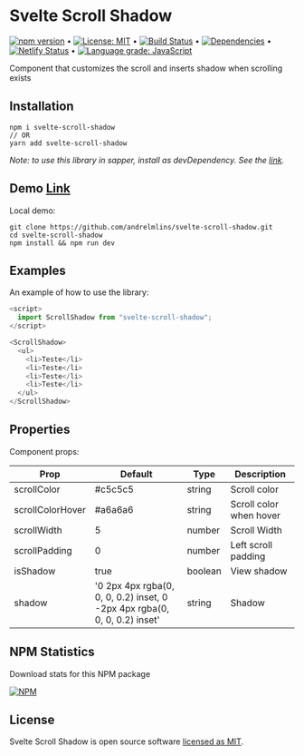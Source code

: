 # Svelte Scroll Shadow

[![npm version](https://badge.fury.io/js/svelte-scroll-shadow.svg)](https://www.npmjs.com/package/svelte-scroll-shadow) &bull; [![License: MIT](https://img.shields.io/badge/License-MIT-yellow.svg)](https://github.com/andrelmlins/svelte-scroll-shadow/blob/master/LICENSE) &bull; [![Build Status](https://travis-ci.com/andrelmlins/svelte-scroll-shadow.svg?branch=master)](https://travis-ci.com/andrelmlins/svelte-scroll-shadow) &bull; [![Dependencies](https://david-dm.org/andrelmlins/svelte-scroll-shadow.svg)](https://david-dm.org/andrelmlins/svelte-scroll-shadow) &bull; [![Netlify Status](https://api.netlify.com/api/v1/badges/53827e2d-1e33-4e5b-a563-b05436626172/deploy-status)](https://app.netlify.com/sites/svelte-scroll-shadow/deploys) &bull; [![Language grade: JavaScript](https://img.shields.io/lgtm/grade/javascript/g/andrelmlins/svelte-scroll-shadow.svg?logo=lgtm&logoWidth=18)](https://lgtm.com/projects/g/andrelmlins/svelte-scroll-shadow/context:javascript)

Component that customizes the scroll and inserts shadow when scrolling exists

## Installation

```
npm i svelte-scroll-shadow
// OR
yarn add svelte-scroll-shadow
```

<em>Note: to use this library in sapper, install as devDependency. See the [link](https://github.com/sveltejs/sapper-template#using-external-components).</em>

## Demo [Link](https://svelte-scroll-shadow.netlify.com/)

Local demo:

```
git clone https://github.com/andrelmlins/svelte-scroll-shadow.git
cd svelte-scroll-shadow
npm install && npm run dev
```

## Examples

An example of how to use the library:

```js
<script>
  import ScrollShadow from "svelte-scroll-shadow";
</script>

<ScrollShadow>
  <ul>
    <li>Teste</li>
    <li>Teste</li>
    <li>Teste</li>
    <li>Teste</li>
  </ul>
</ScrollShadow>
```

## Properties

Component props:

| Prop             | Default                                                                   | Type    | Description             |
| ---------------- | ------------------------------------------------------------------------- | ------- | ----------------------- |
| scrollColor      | #c5c5c5                                                                   | string  | Scroll color            |
| scrollColorHover | #a6a6a6                                                                   | string  | Scroll color when hover |
| scrollWidth      | 5                                                                         | number  | Scroll Width            |
| scrollPadding    | 0                                                                         | number  | Left scroll padding     |
| isShadow         | true                                                                      | boolean | View shadow             |
| shadow           | '0 2px 4px rgba(0, 0, 0, 0.2) inset, 0 -2px 4px rgba(0, 0, 0, 0.2) inset' | string  | Shadow                  |

## NPM Statistics

Download stats for this NPM package

[![NPM](https://nodei.co/npm/svelte-scroll-shadow.png)](https://nodei.co/npm/svelte-scroll-shadow/)

## License

Svelte Scroll Shadow is open source software [licensed as MIT](https://github.com/andrelmlins/svelte-scroll-shadow/blob/master/LICENSE).
